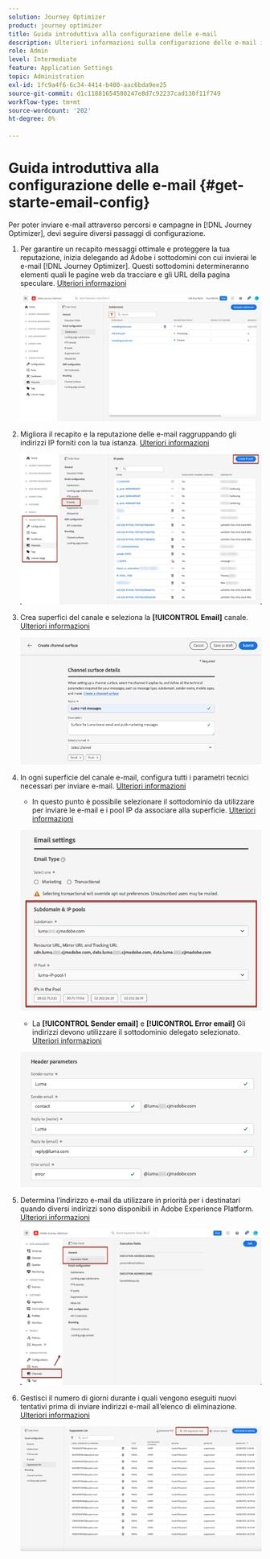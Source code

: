 ```yaml
---
solution: Journey Optimizer
product: journey optimizer
title: Guida introduttiva alla configurazione delle e-mail
description: Ulteriori informazioni sulla configurazione delle e-mail in [!DNL Journey Optimizer]
role: Admin
level: Intermediate
feature: Application Settings
topic: Administration
exl-id: 1fc9a4f6-6c34-4414-b400-aac6bda9ee25
source-git-commit: d1c11881654580247e8d7c92237cad130f11f749
workflow-type: tm+mt
source-wordcount: '202'
ht-degree: 0%

---
```


# Guida introduttiva alla configurazione delle e-mail {#get-starte-email-config}

Per poter inviare e-mail attraverso percorsi e campagne in [!DNL Journey Optimizer], devi seguire diversi passaggi di configurazione.

1. Per garantire un recapito messaggi ottimale e proteggere la tua reputazione, inizia delegando ad Adobe i sottodomini con cui invierai le e-mail [!DNL Journey Optimizer]. Questi sottodomini determineranno elementi quali le pagine web da tracciare e gli URL della pagina speculare. [Ulteriori informazioni](../configuration/about-subdomain-delegation.md)

   ![](../configuration/assets/subdomain-list.png)

1. Migliora il recapito e la reputazione delle e-mail raggruppando gli indirizzi IP forniti con la tua istanza. [Ulteriori informazioni](../configuration/ip-pools.md)

   ![](../configuration/assets/ip-pool-create.png)

1. Crea superfici del canale e seleziona la **[!UICONTROL Email]** canale. [Ulteriori informazioni](../configuration/channel-surfaces.md)


   ![](../configuration/assets/preset-general.png)

1. In ogni superficie del canale e-mail, configura tutti i parametri tecnici necessari per inviare e-mail. [Ulteriori informazioni](email-settings.md)

   * In questo punto è possibile selezionare il sottodominio da utilizzare per inviare le e-mail e i pool IP da associare alla superficie. [Ulteriori informazioni](email-settings.md#subdomains-and-ip-pools)

   ![](assets/preset-subdomain-ip-pool.png)

   * La **[!UICONTROL Sender email]** e **[!UICONTROL Error email]** Gli indirizzi devono utilizzare il sottodominio delegato selezionato. [Ulteriori informazioni](email-settings.md#email-header)

   ![](assets/preset-header.png)

1. Determina l’indirizzo e-mail da utilizzare in priorità per i destinatari quando diversi indirizzi sono disponibili in Adobe Experience Platform. [Ulteriori informazioni](../configuration/primary-email-addresses.md)

   ![](../configuration/assets/primary-address-execution-fields.png)

1. Gestisci il numero di giorni durante i quali vengono eseguiti nuovi tentativi prima di inviare indirizzi e-mail all’elenco di eliminazione. [Ulteriori informazioni](../configuration/manage-suppression-list.md)

   ![](../configuration/assets/suppression-list-edit-retries.png)
